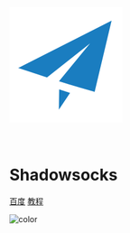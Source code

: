 ![logo](_media/favicon.png ':size=125x125')

<div style="height: 20px;"></div>

# Shadowsocks

[百度](https://www.baidu.com/)
[教程](/home)

![color](#FAFAFA)
